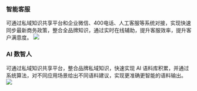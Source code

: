 ﻿### 智能客服
可通过私域知识共享平台和企业微信、400电话、人工客服等系统对接，实现快速同步最新商务政策，整合全品牌知识，通过实时在线辅助，提升客服效率，提升客户满意度。
![](https://qcloudimg.tencent-cloud.cn/raw/adfdca465d74f135edcc4b85cac04074.png)

### AI 数智人
可通过私域知识共享平台，整合品牌私域知识，快速实现 AI 语料库积累，并通过系统算法，对不同应用场景给出不同语料建议，实现更准确更智能的语料输出。
![](https://qcloudimg.tencent-cloud.cn/raw/aa56c87fb245e6771b462df4510f8c04.png)